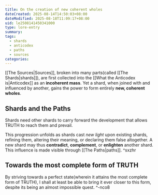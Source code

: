 ```yaml
---
title: On the creation of new coherent wholes
dateCreated: 2025-08-14T14:50:03+08:00
dateModified: 2025-08-18T11:09:17+08:00
uid: le2508141450341000
type: lore-entry
summary: 
tags:
  - shards
  - anticodex
  - paths
  - sources
categories:
---
```

[[The Sources|Sources]], broken into many parts(called [[The Shards|shards]]), are first collected into the [[What the Anticodex is|Anticodex]] as an **incoherent mass**. Yet a shard, when joined with and influenced by another, gains the power to form entirely **new, coherent wholes**.

## Shards and the Paths
Shards need other shards to carry forward the development that allows TRUTH to reach them and prevail. 

This progression unfolds as shards cast *new light* upon existing shards, refining them, altering their meaning, or declaring them false altogether. A new shard may thus **contradict**, **complement**, or **enlighten** another shard. This influence is made visible through [[The Paths|paths]]. ^sxzhr

## Towards the most complete form of TRUTH
By striving towards a perfect state(wherein it attains the most complete form of TRUTH), I shall at least be able to bring it ever closer to this form, despite its being an almost impossible quest. ^-nco8